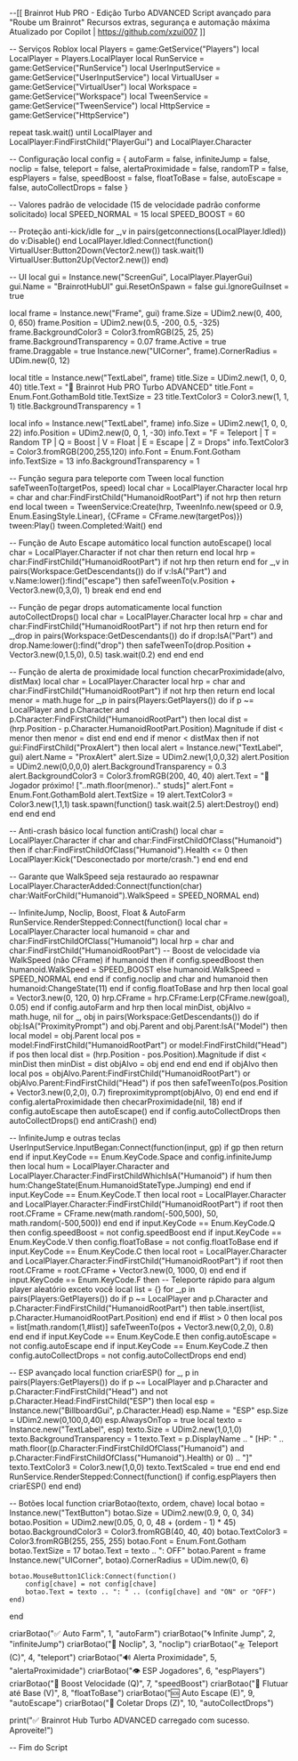 --[[
    Brainrot Hub PRO - Edição Turbo ADVANCED
    Script avançado para "Roube um Brainrot"
    Recursos extras, segurança e automação máxima
    Atualizado por Copilot | https://github.com/xzui007
]]

-- Serviços Roblox
local Players = game:GetService("Players")
local LocalPlayer = Players.LocalPlayer
local RunService = game:GetService("RunService")
local UserInputService = game:GetService("UserInputService")
local VirtualUser = game:GetService("VirtualUser")
local Workspace = game:GetService("Workspace")
local TweenService = game:GetService("TweenService")
local HttpService = game:GetService("HttpService")

repeat task.wait() until LocalPlayer and LocalPlayer:FindFirstChild("PlayerGui") and LocalPlayer.Character

-- Configuração
local config = {
    autoFarm = false,
    infiniteJump = false,
    noclip = false,
    teleport = false,
    alertaProximidade = false,
    randomTP = false,
    espPlayers = false,
    speedBoost = false,
    floatToBase = false,
    autoEscape = false,
    autoCollectDrops = false
}

-- Valores padrão de velocidade (15 de velocidade padrão conforme solicitado)
local SPEED_NORMAL = 15
local SPEED_BOOST = 60

-- Proteção anti-kick/idle
for _,v in pairs(getconnections(LocalPlayer.Idled)) do v:Disable() end
LocalPlayer.Idled:Connect(function()
    VirtualUser:Button2Down(Vector2.new())
    task.wait(1)
    VirtualUser:Button2Up(Vector2.new())
end)

-- UI
local gui = Instance.new("ScreenGui", LocalPlayer.PlayerGui)
gui.Name = "BrainrotHubUI"
gui.ResetOnSpawn = false
gui.IgnoreGuiInset = true

local frame = Instance.new("Frame", gui)
frame.Size = UDim2.new(0, 400, 0, 650)
frame.Position = UDim2.new(0.5, -200, 0.5, -325)
frame.BackgroundColor3 = Color3.fromRGB(25, 25, 25)
frame.BackgroundTransparency = 0.07
frame.Active = true
frame.Draggable = true
Instance.new("UICorner", frame).CornerRadius = UDim.new(0, 12)

local title = Instance.new("TextLabel", frame)
title.Size = UDim2.new(1, 0, 0, 40)
title.Text = "🧠 Brainrot Hub PRO Turbo ADVANCED"
title.Font = Enum.Font.GothamBold
title.TextSize = 23
title.TextColor3 = Color3.new(1, 1, 1)
title.BackgroundTransparency = 1

local info = Instance.new("TextLabel", frame)
info.Size = UDim2.new(1, 0, 0, 22)
info.Position = UDim2.new(0, 0, 1, -30)
info.Text = "F = Teleport | T = Random TP | Q = Boost | V = Float | E = Escape | Z = Drops"
info.TextColor3 = Color3.fromRGB(200,255,120)
info.Font = Enum.Font.Gotham
info.TextSize = 13
info.BackgroundTransparency = 1

-- Função segura para teleporte com Tween
local function safeTweenTo(targetPos, speed)
    local char = LocalPlayer.Character
    local hrp = char and char:FindFirstChild("HumanoidRootPart")
    if not hrp then return end
    local tween = TweenService:Create(hrp, TweenInfo.new(speed or 0.9, Enum.EasingStyle.Linear), {CFrame = CFrame.new(targetPos)})
    tween:Play()
    tween.Completed:Wait()
end

-- Função de Auto Escape automático
local function autoEscape()
    local char = LocalPlayer.Character
    if not char then return end
    local hrp = char:FindFirstChild("HumanoidRootPart")
    if not hrp then return end
    for _,v in pairs(Workspace:GetDescendants()) do
        if v:IsA("Part") and v.Name:lower():find("escape") then
            safeTweenTo(v.Position + Vector3.new(0,3,0), 1)
            break
        end
    end
end

-- Função de pegar drops automaticamente
local function autoCollectDrops()
    local char = LocalPlayer.Character
    local hrp = char and char:FindFirstChild("HumanoidRootPart")
    if not hrp then return end
    for _,drop in pairs(Workspace:GetDescendants()) do
        if drop:IsA("Part") and drop.Name:lower():find("drop") then
            safeTweenTo(drop.Position + Vector3.new(0,1.5,0), 0.5)
            task.wait(0.2)
        end
    end
end

-- Função de alerta de proximidade
local function checarProximidade(alvo, distMax)
    local char = LocalPlayer.Character
    local hrp = char and char:FindFirstChild("HumanoidRootPart")
    if not hrp then return end
    local menor = math.huge
    for _,p in pairs(Players:GetPlayers()) do
        if p ~= LocalPlayer and p.Character and p.Character:FindFirstChild("HumanoidRootPart") then
            local dist = (hrp.Position - p.Character.HumanoidRootPart.Position).Magnitude
            if dist < menor then menor = dist end
        end
    end
    if menor < distMax then
        if not gui:FindFirstChild("ProxAlert") then
            local alert = Instance.new("TextLabel", gui)
            alert.Name = "ProxAlert"
            alert.Size = UDim2.new(1,0,0,32)
            alert.Position = UDim2.new(0,0,0,0)
            alert.BackgroundTransparency = 0.3
            alert.BackgroundColor3 = Color3.fromRGB(200, 40, 40)
            alert.Text = "🚨 Jogador próximo! ["..math.floor(menor).." studs]"
            alert.Font = Enum.Font.GothamBold
            alert.TextSize = 19
            alert.TextColor3 = Color3.new(1,1,1)
            task.spawn(function()
                task.wait(2.5)
                alert:Destroy()
            end)
        end
    end
end

-- Anti-crash básico
local function antiCrash()
    local char = LocalPlayer.Character
    if char and char:FindFirstChildOfClass("Humanoid") then
        if char:FindFirstChildOfClass("Humanoid").Health <= 0 then
            LocalPlayer:Kick("Desconectado por morte/crash.")
        end
    end
end

-- Garante que WalkSpeed seja restaurado ao respawnar
LocalPlayer.CharacterAdded:Connect(function(char)
    char:WaitForChild("Humanoid").WalkSpeed = SPEED_NORMAL
end)

-- InfiniteJump, Noclip, Boost, Float & AutoFarm
RunService.RenderStepped:Connect(function()
    local char = LocalPlayer.Character
    local humanoid = char and char:FindFirstChildOfClass("Humanoid")
    local hrp = char and char:FindFirstChild("HumanoidRootPart")
    -- Boost de velocidade via WalkSpeed (não CFrame)
    if humanoid then
        if config.speedBoost then
            humanoid.WalkSpeed = SPEED_BOOST
        else
            humanoid.WalkSpeed = SPEED_NORMAL
        end
    end
    if config.noclip and char and humanoid then
        humanoid:ChangeState(11)
    end
    if config.floatToBase and hrp then
        local goal = Vector3.new(0, 120, 0)
        hrp.CFrame = hrp.CFrame:Lerp(CFrame.new(goal), 0.05)
    end
    if config.autoFarm and hrp then
        local minDist, objAlvo = math.huge, nil
        for _, obj in pairs(Workspace:GetDescendants()) do
            if obj:IsA("ProximityPrompt") and obj.Parent and obj.Parent:IsA("Model") then
                local model = obj.Parent
                local pos = model:FindFirstChild("HumanoidRootPart") or model:FindFirstChild("Head")
                if pos then
                    local dist = (hrp.Position - pos.Position).Magnitude
                    if dist < minDist then
                        minDist = dist
                        objAlvo = obj
                    end
                end
            end
        end
        if objAlvo then
            local pos = objAlvo.Parent:FindFirstChild("HumanoidRootPart") or objAlvo.Parent:FindFirstChild("Head")
            if pos then
                safeTweenTo(pos.Position + Vector3.new(0,2,0), 0.7)
                fireproximityprompt(objAlvo, 0)
            end
        end
    end
    if config.alertaProximidade then
        checarProximidade(nil, 18)
    end
    if config.autoEscape then
        autoEscape()
    end
    if config.autoCollectDrops then
        autoCollectDrops()
    end
    antiCrash()
end)

-- InfiniteJump e outras teclas
UserInputService.InputBegan:Connect(function(input, gp)
    if gp then return end
    if input.KeyCode == Enum.KeyCode.Space and config.infiniteJump then
        local hum = LocalPlayer.Character and LocalPlayer.Character:FindFirstChildWhichIsA("Humanoid")
        if hum then hum:ChangeState(Enum.HumanoidStateType.Jumping) end
    end
    if input.KeyCode == Enum.KeyCode.T then
        local root = LocalPlayer.Character and LocalPlayer.Character:FindFirstChild("HumanoidRootPart")
        if root then
            root.CFrame = CFrame.new(math.random(-500,500), 50, math.random(-500,500))
        end
    end
    if input.KeyCode == Enum.KeyCode.Q then
        config.speedBoost = not config.speedBoost
    end
    if input.KeyCode == Enum.KeyCode.V then
        config.floatToBase = not config.floatToBase
    end
    if input.KeyCode == Enum.KeyCode.C then
        local root = LocalPlayer.Character and LocalPlayer.Character:FindFirstChild("HumanoidRootPart")
        if root then
            root.CFrame = root.CFrame + Vector3.new(0, 1000, 0)
        end
    end
    if input.KeyCode == Enum.KeyCode.F then
        -- Teleporte rápido para algum player aleatório exceto você
        local list = {}
        for _,p in pairs(Players:GetPlayers()) do
            if p ~= LocalPlayer and p.Character and p.Character:FindFirstChild("HumanoidRootPart") then
                table.insert(list, p.Character.HumanoidRootPart.Position)
            end
        end
        if #list > 0 then
            local pos = list[math.random(1,#list)]
            safeTweenTo(pos + Vector3.new(0,2,0), 0.8)
        end
    end
    if input.KeyCode == Enum.KeyCode.E then
        config.autoEscape = not config.autoEscape
    end
    if input.KeyCode == Enum.KeyCode.Z then
        config.autoCollectDrops = not config.autoCollectDrops
    end
end)

-- ESP avançado
local function criarESP()
    for _, p in pairs(Players:GetPlayers()) do
        if p ~= LocalPlayer and p.Character and p.Character:FindFirstChild("Head") and not p.Character.Head:FindFirstChild("ESP") then
            local esp = Instance.new("BillboardGui", p.Character.Head)
            esp.Name = "ESP"
            esp.Size = UDim2.new(0,100,0,40)
            esp.AlwaysOnTop = true
            local texto = Instance.new("TextLabel", esp)
            texto.Size = UDim2.new(1,0,1,0)
            texto.BackgroundTransparency = 1
            texto.Text = p.DisplayName .. " [HP: " .. math.floor((p.Character:FindFirstChildOfClass("Humanoid") and p.Character:FindFirstChildOfClass("Humanoid").Health) or 0) .. "]"
            texto.TextColor3 = Color3.new(1,0,0)
            texto.TextScaled = true
        end
    end
end
RunService.RenderStepped:Connect(function()
    if config.espPlayers then criarESP() end
end)

-- Botões
local function criarBotao(texto, ordem, chave)
    local botao = Instance.new("TextButton")
    botao.Size = UDim2.new(0.9, 0, 0, 34)
    botao.Position = UDim2.new(0.05, 0, 0, 48 + (ordem - 1) * 45)
    botao.BackgroundColor3 = Color3.fromRGB(40, 40, 40)
    botao.TextColor3 = Color3.fromRGB(255, 255, 255)
    botao.Font = Enum.Font.Gotham
    botao.TextSize = 17
    botao.Text = texto .. ": OFF"
    botao.Parent = frame
    Instance.new("UICorner", botao).CornerRadius = UDim.new(0, 6)

    botao.MouseButton1Click:Connect(function()
        config[chave] = not config[chave]
        botao.Text = texto .. ": " .. (config[chave] and "ON" or "OFF")
    end)
end

criarBotao("✅ Auto Farm", 1, "autoFarm")
criarBotao("🌀 Infinite Jump", 2, "infiniteJump")
criarBotao("🚪 Noclip", 3, "noclip")
criarBotao("🛸 Teleport (C)", 4, "teleport")
criarBotao("🔊 Alerta Proximidade", 5, "alertaProximidade")
criarBotao("👁️ ESP Jogadores", 6, "espPlayers")
criarBotao("💨 Boost Velocidade (Q)", 7, "speedBoost")
criarBotao("🚀 Flutuar até Base (V)", 8, "floatToBase")
criarBotao("🆘 Auto Escape (E)", 9, "autoEscape")
criarBotao("💎 Coletar Drops (Z)", 10, "autoCollectDrops")

print("✅ Brainrot Hub Turbo ADVANCED carregado com sucesso. Aproveite!")

-- Fim do Script
